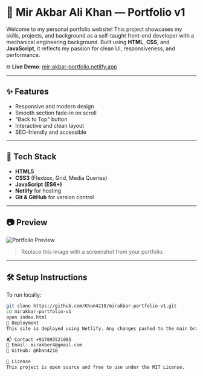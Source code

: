 # 💼 Mir Akbar Ali Khan — Portfolio v1

Welcome to my personal portfolio website! This project showcases my skills, projects, and background as a self-taught front-end developer with a mechanical engineering background. Built using **HTML**, **CSS**, and **JavaScript**, it reflects my passion for clean UI, responsiveness, and performance.

🌐 **Live Demo**: [mir-akbar-portfolio.netlify.app](https://mir-akbar-portfolio.netlify.app)

---

## ✨ Features

- Responsive and modern design
- Smooth section fade-in on scroll
- "Back to Top" button
- Interactive and clean layout
- SEO-friendly and accessible

---

## 📁 Tech Stack

- **HTML5**
- **CSS3** (Flexbox, Grid, Media Queries)
- **JavaScript (ES6+)**
- **Netlify** for hosting
- **Git & GitHub** for version control

---

## 📷 Preview

![Portfolio Preview](https://user-images.githubusercontent.com/your-github-username/your-image.png)  
> Replace this image with a screenshot from your portfolio.

---

## 🛠️ Setup Instructions

To run locally:

```bash
git clone https://github.com/Khan4218/mirakbar-portfolio-v1.git
cd mirakbar-portfolio-v1
open index.html
🚀 Deployment
This site is deployed using Netlify. Any changes pushed to the main branch will trigger an automatic deployment.

📬 Contact +917893521085
📧 Email: mirakber4@gmail.com
🔗 GitHub: @Khan4218

📄 License
This project is open source and free to use under the MIT License.

